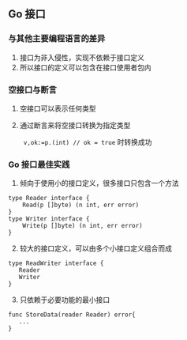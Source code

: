 ## Go 接口

### 与其他主要编程语言的差异  

1. 接口为非入侵性，实现不依赖于接口定义
2. 所以接口的定义可以包含在接口使用者包内

### 空接口与断言

1. 空接口可以表示任何类型
2. 通过断言来将空接口转换为指定类型

   ``` v,ok:=p.(int) // ok = true``` 时转换成功 

### Go 接口最佳实践

1. 倾向于使用小的接口定义，很多接口只包含一个方法 
   
```
type Reader interface {
	Read(p []byte) (n int, err error)
}
type Writer interface {
	Write(p []byte) (n int, err error)
}
```

2. 较大的接口定义，可以由多个小接口定义组合而成

```
type ReadWriter interface {
   Reader
   Writer
}
```

3. 只依赖于必要功能的最小接口

```
func StoreData(reader Reader) error{
   ...
}
```


